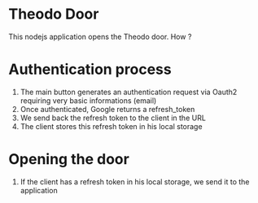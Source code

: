 Theodo Door
===========

This nodejs application opens the Theodo door. How ?

Authentication process
======================

1. The main button generates an authentication request via Oauth2 requiring very basic informations (email)
2. Once authenticated, Google returns a refresh_token
3. We send back the refresh token to the client in the URL
4. The client stores this refresh token in his local storage

Opening the door
================

1. If the client has a refresh token in his local storage, we send it to the application

